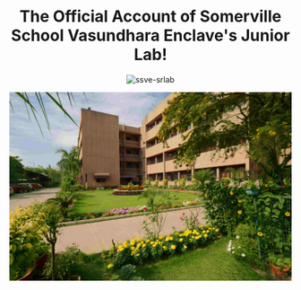 <h1 align="center">The Official Account of Somerville School Vasundhara Enclave's Junior Lab!</h1>
<p align="center"> <img src="https://komarev.com/ghpvc/?username=ssve-jrlab&label=Profile%20views&color=0e75b6&style=flat" alt="ssve-srlab" /> </p>
<img src ="School.jpg" alt="School's Photo!">
